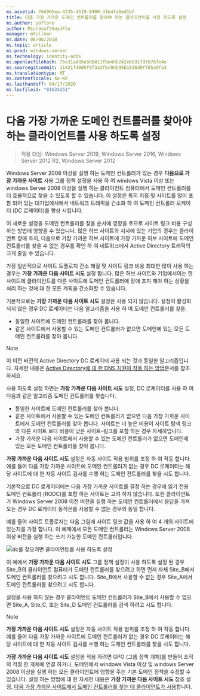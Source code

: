 ```yaml
---
ms.assetid: 7dd905ea-4235-4519-8400-31b4fa0ed1bf
title: 다음 가장 가까운 도메인 컨트롤러를 찾아야 하는 클라이언트를 사용 하도록 설정
ms.author: joflore
author: MicrosoftGuyJFlo
manager: mtillman
ms.date: 08/08/2018
ms.topic: article
ms.prod: windows-server
ms.technology: identity-adds
ms.openlocfilehash: 75e31a435e8d8411fbe4db242e6d31fd7676fe4e
ms.sourcegitcommit: 11421f4005f9f3a3f6c0db95b1836d0f765a9fa3
ms.translationtype: MT
ms.contentlocale: ko-KR
ms.lasthandoff: 04/17/2020
ms.locfileid: "81624251"
---
```

# <a name="enabling-clients-to-locate-the-next-closest-domain-controller"></a>다음 가장 가까운 도메인 컨트롤러를 찾아야 하는 클라이언트를 사용 하도록 설정

> 적용 대상: Windows Server 2019, Windows Server 2016, Windows Server 2012 R2, Windows Server 2012

Windows Server 2008 이상을 실행 하는 도메인 컨트롤러가 있는 경우 **다음으로 가장 가까운 사이트** 사용 그룹 정책 설정을 사용 하 여 windows Vista 이상 또는 windows Server 2008 이상을 실행 하는 클라이언트 컴퓨터에서 도메인 컨트롤러를 더 효율적으로 찾을 수 있도록 할 수 있습니다. 이 설정은 특히 지점 및 사이트를 많이 포함 되어 있는 대기업에서에서 네트워크 트래픽을 간소화 하 여 도메인 컨트롤러 로케이터 (DC 로케이터)를 향상 시킵니다.

이 새로운 설정을 도메인 컨트롤러를 찾을 순서에 영향을 주므로 사이트 링크 비용 구성 하는 방법에 영향을 수 있습니다. 많은 허브 사이트와 지사에 있는 기업의 경우는 클라이언트 장애 조치, 다음으로 가장 가까운 허브 사이트에 가장 가까운 허브 사이트에 도메인 컨트롤러를 찾을 수 없는 경우를 확인 하 여 네트워크에서 Active Directory 트래픽의 크게 줄일 수 있습니다.

가장 일반적으로 사이트 토폴로지 간소 해질 및 사이트 링크 비용 최대한 많이 사용 하는 경우는 **가장 가까운 다음 사이트 시도** 설정 합니다. 많은 허브 사이트와 기업에서이는 한 사이트에 클라이언트를 다른 사이트에 도메인 컨트롤러에 장애 조치 해야 하는 상황을 처리 하는 것에 대 한 모든 계획을 간소화할 수 있습니다.

기본적으로는 **가장 가까운 다음 사이트 시도** 설정은 사용 되지 않습니다. 설정이 활성화 되지 않은 경우 DC 로케이터는 다음 알고리즘을 사용 하 여 도메인 컨트롤러를 찾을.

- 동일한 사이트에 도메인 컨트롤러를 찾아 봅니다.
- 같은 사이트에서 사용할 수 있는 도메인 컨트롤러가 없으면 도메인에 있는 모든 도메인 컨트롤러를 찾아 봅니다.

> [!NOTE]
> 이 이전 버전의 Active Directory DC 로케이터 사용 되는 것과 동일한 알고리즘입니다. 자세한 내용은 [Active Directory에 대 한 DNS 지원이 작동 하는 방법](https://docs.microsoft.com/previous-versions/windows/it-pro/windows-server-2003/cc759550(v=ws.10))문서를 참조 하세요.

사용 하도록 설정 하면는 **가장 가까운 다음 사이트 시도** 설정, DC 로케이터를 사용 하 여 다음과 같은 알고리즘 도메인 컨트롤러를 찾습니다.

- 동일한 사이트에 도메인 컨트롤러를 찾아 봅니다.
- 같은 사이트에서 사용할 수 있는 도메인 컨트롤러가 없으면 다음 가장 가까운 사이트에서 도메인 컨트롤러를 찾아 봅니다. 사이트는 더 높은 비용이 사이트 탐색 링크와 다른 사이트 보다 비용이 낮은 사이트-링크를 포함 하는 경우 자세히입니다.
- 가장 가까운 다음 사이트에서 사용할 수 있는 도메인 컨트롤러가 없으면 도메인에 있는 모든 도메인 컨트롤러를 찾아 봅니다.

**가장 가까운 다음 사이트 시도** 설정은 자동 사이트 적용 범위를 조정 하 여 작동 합니다. 예를 들어 다음 가장 가까운 사이트에 도메인 컨트롤러가 없는 경우 DC 로케이터는 해당 사이트에 대 한 자동 사이트 검사를 수행 하는 도메인 컨트롤러를 찾을 시도 합니다.

기본적으로 DC 로케이터에는 다음 가장 가까운 사이트를 결정 하는 경우에 읽기 전용 도메인 컨트롤러 (RODC)를 포함 하는 사이트는 고려 하지 않습니다. 또한 클라이언트가 Windows Server 2008 이전 버전을 실행 하는 도메인 컨트롤러에서 응답을 가져오는 경우 DC 로케이터 동작은를 사용할 수 없는 경우와 동일 합니다.

예를 들어 사이트 토폴로지는 다음 그림에 사이트 링크 값을 사용 하 여 4 개의 사이트에 있는지를 가정 합니다. 이 예제에서 모든 도메인 컨트롤러는 Windows Server 2008 이상 버전을 실행 하는 쓰기 가능한 도메인 컨트롤러입니다.

![dc를 찾으려면 클라이언트를 사용 하도록 설정](media/Enabling-Clients-to-Locate-the-Next-Closest-Domain-Controller/beff4087-fb2a-463b-96ac-d440a9e29b75.gif)

이 예에서 **가장 가까운 다음 사이트 시도** 그룹 정책 설정이 사용 하도록 설정 된 경우 Site_B의 클라이언트 컴퓨터가 도메인 컨트롤러를 찾으려고 하면 먼저 자체 Site_B에서 도메인 컨트롤러를 찾으려고 시도 합니다. Site_B에서 사용할 수 없는 경우 Site_A에서 도메인 컨트롤러를 찾으려고 시도 합니다.

설정을 사용 하지 않는 경우 클라이언트 도메인 컨트롤러가 Site_B에서 사용할 수 없으면 Site_A, Site_C, 또는 Site_D 도메인 컨트롤러를 검색 하려고 시도 합니다.

> [!NOTE]
> **가장 가까운 다음 사이트 시도** 설정은 자동 사이트 적용 범위를 조정 하 여 작동 합니다. 예를 들어 다음 가장 가까운 사이트에 도메인 컨트롤러가 없는 경우 DC 로케이터는 해당 사이트에 대 한 자동 사이트 검사를 수행 하는 도메인 컨트롤러를 찾을 시도 합니다.

**가장 가까운 다음 사이트 시도** 설정을 적용 하려면 GPO (그룹 정책 개체)를 만들어 조직의 적절 한 개체에 연결 하거나, 도메인에서 windows Vista 이상 및 windows Server 2008 이상을 실행 하는 모든 클라이언트에 영향을 주는 기본 도메인 정책을 수정할 수 있습니다. 설정 하는 방법에 대 한 자세한 내용은 **가장 가까운 다음 사이트 시도** 참조 설정, [다음 가장 가까운 사이트에서 도메인 컨트롤러를 찾는 데 클라이언트가 사용](https://docs.microsoft.com/previous-versions/windows/it-pro/windows-server-2008-R2-and-2008/cc772592(v=ws.10))합니다.
